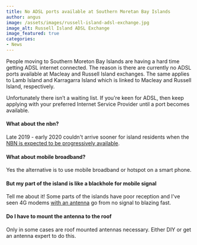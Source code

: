 ```yaml
---
title: No ADSL ports available at Southern Moretan Bay Islands
author: angus
image: /assets/images/russell-island-adsl-exchange.jpg
image_alt: Russell Island ADSL Exchange
image_featured: true
categories:
- News
---
```

People moving to Southern Moreton Bay Islands are having a hard time getting ADSL internet connected. The reason is there are currently no ADSL ports available at Macleay and Russell Island exchanges. The same applies to Lamb Island and Karragarra Island which is linked to Macleay and Russell Island, respectively.

Unfortunately there isn’t a waiting list. If you're keen for ADSL, then keep applying with your preferred Internet Service Provider until a port becomes available.

#### What about the nbn?
Late 2019 - early 2020 couldn't arrive sooner for island residents when the [NBN is expected to be progressively available](https://www.nbnco.com.au/connect-home-or-business/check-your-address/).

#### What about mobile broadband?
Yes the alternative is to use mobile broadband or hotspot on a smart phone.

#### But my part of the island is like a blackhole for mobile signal
Tell me about it! Some parts of the islands have poor reception and I've seen 4G modems [with an antenna](https://www.ebay.com.au/sch/i.html?_from=R40&_trksid=p2380057.m570.l1313.TR0.TRC0.H0.X4g+antenna.TRS0&_nkw=4g+antenna&_sacat=0) go from no signal to blazing fast.

#### Do I have to mount the antenna to the roof
Only in some cases are roof mounted antennas necessary. Either DIY or get an antenna expert to do this.

